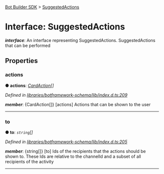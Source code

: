 [Bot Builder SDK](../README.md) > [SuggestedActions](../interfaces/botbuilder.suggestedactions.md)



# Interface: SuggestedActions

*__interface__*: An interface representing SuggestedActions. SuggestedActions that can be performed



## Properties
<a id="actions"></a>

###  actions

**●  actions**:  *[CardAction](botbuilder.cardaction.md)[]* 

*Defined in [libraries/botframework-schema/lib/index.d.ts:209](https://github.com/Microsoft/botbuilder-js/blob/c748a95/libraries/botframework-schema/lib/index.d.ts#L209)*


*__member__*: {CardAction[]} [actions] Actions that can be shown to the user





___

<a id="to"></a>

###  to

**●  to**:  *`string`[]* 

*Defined in [libraries/botframework-schema/lib/index.d.ts:205](https://github.com/Microsoft/botbuilder-js/blob/c748a95/libraries/botframework-schema/lib/index.d.ts#L205)*


*__member__*: {string[]} [to] Ids of the recipients that the actions should be shown to. These Ids are relative to the channelId and a subset of all recipients of the activity





___


